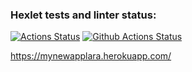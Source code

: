 ### Hexlet tests and linter status:
[![Actions Status](https://github.com/StandyBee/php-project-lvl3/workflows/hexlet-check/badge.svg)](https://github.com/StandyBee/php-project-lvl3/actions)
[![Github Actions Status](https://github.com/StandyBee/php-project-lvl3/workflows/CI/badge.svg)](https://github.com/StandyBee/php-project-lvl3/actions)

https://mynewapplara.herokuapp.com/
